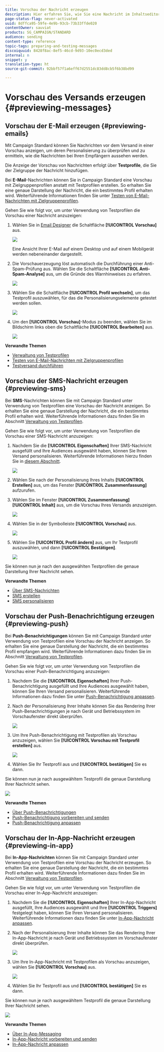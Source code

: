 ```yaml
---
title: Vorschau der Nachricht erzeugen
description: Hier erfahren Sie, wie Sie eine Nachricht im Inhaltseditor oder in Email Designer in der Vorschau anzeigen können.
page-status-flag: never-activated
uuid: 8dffca95-59fe-4e9b-93cb-73b33ffde020
contentOwner: sauviat
products: SG_CAMPAIGN/STANDARD
audience: sending
content-type: reference
topic-tags: preparing-and-testing-messages
discoiquuid: 8428f8ac-8ef5-46cd-9d93-10ec0ecd3ded
internal: n
snippet: y
translation-type: ht
source-git-commit: 92bbf57f1a6eff67d2551dc83dd8cb5f6b38bd99

---
```



# Vorschau des Versands erzeugen {#previewing-messages}

## Vorschau der E-Mail erzeugen      {#previewing-emails}

Mit Campaign Standard können Sie Nachrichten vor dem Versand in einer Vorschau anzeigen, um deren Personalisierung zu überprüfen und zu ermitteln, wie die Nachrichten bei Ihren Empfängern aussehen werden.

Die Anzeige der Vorschau von Nachrichten erfolgt über **Testprofile**, die Sie der Zielgruppe der Nachricht hinzufügen.

Bei **E-Mail**-Nachrichten können Sie in Campaign Standard eine Vorschau mit Zielgruppenprofilen anstatt mit Testprofilen erstellen. So erhalten Sie eine genaue Darstellung der Nachricht, die ein bestimmtes Profil erhalten wird. Weiterführende Informationen finden Sie unter [Testen von E-Mail-Nachrichten mit Zielgruppenprofilen](../../sending/using/testing-messages-using-target.md).

Gehen Sie wie folgt vor, um unter Verwendung von Testprofilen die Vorschau einer Nachricht anzuzeigen:

1. Wählen Sie in [Email Designer](../../designing/using/designing-content-in-adobe-campaign.md) die Schaltfläche **[!UICONTROL Vorschau]** aus.

   ![](assets/sending_preview.png)

   Eine Ansicht Ihrer E-Mail auf einem Desktop und auf einem Mobilgerät werden nebeneinander dargestellt.

1. Die Vorschauerzeugung löst automatisch die Durchführung einer Anti-Spam-Prüfung aus. Wählen Sie die Schaltfläche **[!UICONTROL Anti-Spam-Analyse]** aus, um die Gründe des Warnhinweises zu erfahren.

   ![](assets/sending_anti-spam_analysis.png)

1. Wählen Sie die Schaltfläche **[!UICONTROL Profil wechseln]**, um das Testprofil auszuwählen, für das die Personalisierungselemente getestet werden sollen.

   ![](assets/sending_test-profile.png)

1. Um den **[!UICONTROL Vorschau]**-Modus zu beenden, wählen Sie im Bildschirm links oben die Schaltfläche **[!UICONTROL Bearbeiten]** aus.

   ![](assets/sending_preview_edit.png)

**Verwandte Themen**

* [Verwaltung von Testprofilen](../../audiences/using/managing-test-profiles.md)
* [Testen von E-Mail-Nachrichten mit Zielgruppenprofilen](../../sending/using/testing-messages-using-target.md)
* [Testversand durchführen](../../sending/using/sending-proofs.md)

## Vorschau der SMS-Nachricht erzeugen {#previewing-sms}

Bei **SMS**-Nachrichten können Sie mit Campaign Standard unter Verwendung von Testprofilen eine Vorschau der Nachricht anzeigen. So erhalten Sie eine genaue Darstellung der Nachricht, die ein bestimmtes Profil erhalten wird. Weiterführende Informationen dazu finden Sie im Abschnitt [Verwaltung von Testprofilen](../../audiences/using/managing-test-profiles.md).

Gehen Sie wie folgt vor, um unter Verwendung von Testprofilen die Vorschau einer SMS-Nachricht anzuzeigen:

1. Nachdem Sie die **[!UICONTROL Eigenschaften]** Ihrer SMS-Nachricht ausgefüllt und Ihre Audiences ausgewählt haben, können Sie Ihren Versand personalisieren. Weiterführende Informationen hierzu finden Sie in [diesem Abschnitt](../../channels/using/personalizing-sms-messages.md).

   ![](assets/sms_preview.png)

1. Wählen Sie nach der Personalisierung Ihres Inhalts **[!UICONTROL Erstellen]** aus, um das Fenster **[!UICONTROL Zusammenfassung]** aufzurufen.

1. Wählen Sie im Fenster **[!UICONTROL Zusammenfassung]** **[!UICONTROL Inhalt]** aus, um die Vorschau Ihres Versands anzuzeigen.

   ![](assets/sms_preview_2.png)

1. Wählen Sie in der Symbolleiste **[!UICONTROL Vorschau]** aus.

   ![](assets/sms_preview_3.png)

1. Wählen Sie **[!UICONTROL Profil ändern]** aus, um Ihr Testprofil auszuwählen, und dann **[!UICONTROL Bestätigen]**.

   ![](assets/sms_preview_4.png)

Sie können nun je nach den ausgewählten Testprofilen die genaue Darstellung Ihrer Nachricht sehen.

**Verwandte Themen**

* [Über SMS-Nachrichten](../../channels/using/about-sms-messages.md)
* [SMS erstellen](../../channels/using/creating-an-sms-message.md)
* [SMS personalisieren](../../channels/using/personalizing-sms-messages.md)

## Vorschau der Push-Benachrichtigung erzeugen {#previewing-push}

Bei **Push-Benachrichtigungen** können Sie mit Campaign Standard unter Verwendung von Testprofilen eine Vorschau der Nachricht anzeigen. So erhalten Sie eine genaue Darstellung der Nachricht, die ein bestimmtes Profil empfangen wird. Weiterführende Informationen dazu finden Sie im Abschnitt [Verwaltung von Testprofilen](../../audiences/using/managing-test-profiles.md).

Gehen Sie wie folgt vor, um unter Verwendung von Testprofilen die Vorschau einer Push-Benachrichtigung anzuzeigen:

1. Nachdem Sie die **[!UICONTROL Eigenschaften]** Ihrer Push-Benachrichtigung ausgefüllt und Ihre Audiences ausgewählt haben, können Sie Ihren Versand personalisieren. Weiterführende Informationen dazu finden Sie unter [Push-Benachrichtigung anpassen](../../channels/using/customizing-a-push-notification.md).

1. Nach der Personalisierung Ihrer Inhalte können Sie das Rendering Ihrer Push-Benachrichtigungen je nach Gerät und Betriebssystem im Vorschaufenster direkt überprüfen.

   ![](assets/push_preview.png)

1. Um Ihre Push-Benachrichtigung mit Testprofilen als Vorschau anzuzeigen, wählen Sie **[!UICONTROL Vorschau mit Testprofil erstellen]** aus.

   ![](assets/push_preview_2.png)

1. Wählen Sie Ihr Testprofil aus und **[!UICONTROL bestätigen]** Sie es dann.

Sie können nun je nach ausgewähltem Testprofil die genaue Darstellung Ihrer Nachricht sehen.

![](assets/push_preview_3.png)

**Verwandte Themen**

* [Über Push-Benachrichtigungen](../../channels/using/about-push-notifications.md)
* [Push-Benachrichtigung vorbereiten und senden](../../channels/using/preparing-and-sending-a-push-notification.md)
* [Push-Benachrichtigung anpassen](../../channels/using/customizing-a-push-notification.md)

## Vorschau der In-App-Nachricht erzeugen {#previewing-in-app}

Bei **In-App-Nachrichten** können Sie mit Campaign Standard unter Verwendung von Testprofilen eine Vorschau der Nachricht erzeugen. So erhalten Sie eine genaue Darstellung der Nachricht, die ein bestimmtes Profil erhalten wird. Weiterführende Informationen dazu finden Sie im Abschnitt [Verwaltung von Testprofilen](../../audiences/using/managing-test-profiles.md).

Gehen Sie wie folgt vor, um unter Verwendung von Testprofilen die Vorschau einer In-App-Nachricht anzuzeigen:

1. Nachdem Sie die **[!UICONTROL Eigenschaften]** Ihrer In-App-Nachricht ausgefüllt, Ihre Audiences ausgewählt und Ihre **[!UICONTROL Triggers]** festgelegt haben, können Sie Ihren Versand personalisieren. Weiterführende Informationen dazu finden Sie unter [In-App-Nachricht anpassen](../../channels/using/customizing-an-in-app-message.md).

1. Nach der Personalisierung Ihrer Inhalte können Sie das Rendering Ihrer In-App-Nachricht je nach Gerät und Betriebssystem im Vorschaufenster direkt überprüfen.

   ![](assets/in_app_preview.png)

1. Um Ihre In-App-Nachricht mit Testprofilen als Vorschau anzuzeigen, wählen Sie **[!UICONTROL Vorschau]** aus.

   ![](assets/in_app_preview_2.png)

1. Wählen Sie Ihr Testprofil aus und **[!UICONTROL bestätigen]** Sie es dann.

Sie können nun je nach ausgewähltem Testprofil die genaue Darstellung Ihrer Nachricht sehen.

![](assets/in_app_preview_3.png)

**Verwandte Themen**

* [Über In-App-Messaging](../../channels/using/about-in-app-messaging.md)
* [In-App-Nachricht vorbereiten und senden](../../channels/using/preparing-and-sending-an-in-app-message.md)
* [In-App-Nachricht anpassen](../../channels/using/customizing-an-in-app-message.md)